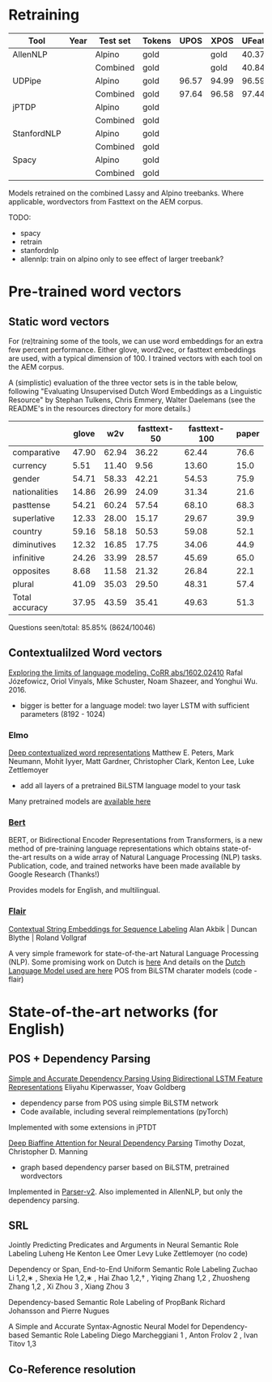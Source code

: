 # Retraining

| Tool        | Year | Test set |  Tokens | UPOS  | XPOS  | UFeats | Lemmas | UAS   | LAS   |
|-------------|-----:|----------|---------|-------|-------|--------|--------|-------|-------|
| AllenNLP    |      | Alpino   |   gold  |       |  gold | 40.37  |  0.00  | 90.78 | 88.87 |
|             |      | Combined |   gold  |       |  gold | 40.84  |  0.01  | 93.85 | 92.03 |
| UDPipe      |      | Alpino   |   gold  | 96.57 | 94.99 | 96.59  | 97.33  | 82.97 | 79.50 |
|             |      | Combined |   gold  | 97.64 | 96.58 | 97.44  | 98.31  | 86.42 | 83.34 |
| jPTDP       |      | Alpino   |   gold  |       |       |        |        |       |       |
|             |      | Combined |   gold  |       |       |        |        |       |       |
| StanfordNLP |      | Alpino   |   gold  |       |       |        |        |       |       |
|             |      | Combined |   gold  |       |       |        |        |       |       |
| Spacy       |      | Alpino   |   gold  |       |       |        |        |       |       |
|             |      | Combined |   gold  |       |       |        |        |       |       |

Models retrained on the combined Lassy and Alpino treebanks.
Where applicable, wordvectors from Fasttext on the AEM corpus.

TODO:
* spacy
* retrain
* stanfordnlp
* allennlp: train on alpino only to see effect of larger treebank?

# Pre-trained word vectors

## Static word vectors

For (re)training some of the tools, we can use word embeddings for an extra few percent performance.
Either glove, word2vec, or fasttext embeddings are used, with a typical dimension of 100.
I trained vectors with each tool on the AEM corpus.

A (simplistic) evaluation of the three vector sets is in the table below, following "Evaluating Unsupervised Dutch Word Embeddings as a Linguistic Resource" by Stephan Tulkens, Chris Emmery, Walter Daelemans (see the README's in the resources directory for more details.)

|                    |  glove   | w2v   | fasttext-50 | fasttext-100 | paper |
|--------------------|----------|-------|-------------|--------------|------ |
|comparative         |  47.90   | 62.94 |   36.22     |  62.44       | 76.6  |
|currency            |   5.51   | 11.40 |    9.56     |  13.60       | 15.0  |
|gender              |  54.71   | 58.33 |   42.21     |  54.53       | 75.9  |
|nationalities       |  14.86   | 26.99 |   24.09     |  31.34       | 21.6  |
|pasttense           |  54.21   | 60.24 |   57.54     |  68.10       | 68.3  |
|superlative         |  12.33   | 28.00 |   15.17     |  29.67       | 39.9  |
|country             |  59.16   | 58.18 |   50.53     |  59.08       | 52.1  |
|diminutives         |  12.32   | 16.85 |   17.75     |  34.06       | 44.9  |
|infinitive          |  24.26   | 33.99 |   28.57     |  45.69       | 65.0  |
|opposites           |   8.68   | 11.58 |   21.32     |  26.84       | 22.1  |
|plural              |  41.09   | 35.03 |   29.50     |  48.31       | 57.4  |
|Total accuracy      |  37.95   | 43.59 |   35.41     |  49.63       | 51.3  |

Questions seen/total: 85.85% (8624/10046)

## Contextualilzed Word vectors

[Exploring the limits of language modeling. CoRR abs/1602.02410](https://arxiv.org/abs/1602.02410)
Rafal Józefowicz, Oriol Vinyals, Mike Schuster, Noam Shazeer, and Yonghui Wu. 2016.

* bigger is better for a language model: two layer LSTM with sufficient parameters (8192 - 1024)

### Elmo

[Deep contextualized word representations](https://arxiv.org/pdf/1802.05365)
Matthew E. Peters, Mark Neumann, Mohit Iyyer, Matt Gardner, Christopher Clark, Kenton Lee, Luke Zettlemoyer

* add all layers of a pretrained BiLSTM language model to your task

Many pretrained models are [available here](https://github.com/HIT-SCIR/ELMoForManyLangs/tree/master/elmoformanylangs)

### [Bert](https://github.com/google-research/bert)

BERT, or Bidirectional Encoder Representations from Transformers, is a new method of pre-training language representations which obtains state-of-the-art results on a wide array of Natural Language Processing (NLP) tasks.
Publication, code, and trained networks have been made available by Google Research (Thanks!)

Provides models for English, and multilingual.

### [Flair](https://github.com/zalandoresearch/flair)

[Contextual String Embeddings for Sequence Labeling](https://aclanthology.info/papers/C18-1139/c18-1139)
Alan Akbik | Duncan Blythe | Roland Vollgraf

A very simple framework for state-of-the-art Natural Language Processing (NLP).
Some promising work on Dutch is [here](https://github.com/stefan-it/flair-experiments)
And details on the [Dutch Language Model used are here](https://github.com/stefan-it/flair-lms)
POS from BiLSTM charater models (code - flair)


# State-of-the-art networks (for English)


## POS + Dependency Parsing

[Simple and Accurate Dependency Parsing Using Bidirectional LSTM Feature Representations](https://arxiv.org/abs/1603.04351)
Eliyahu Kiperwasser, Yoav Goldberg

* dependency parse from POS using simple BiLSTM network
* Code available, including several reimplementations (pyTorch)

Implemented with some extensions in jPTDT


[Deep Biaffine Attention for Neural Dependency Parsing](https://arxiv.org/abs/1611.01734)
Timothy Dozat, Christopher D. Manning

* graph based dependency parser based on BiLSTM, pretrained wordvectors

Implemented in [Parser-v2](https://github.com/tdozat/Parser-v2).
Also implemented in AllenNLP, but only the dependency parsing.


## SRL

Jointly Predicting Predicates and Arguments in Neural Semantic Role Labeling
Luheng He Kenton Lee Omer Levy Luke Zettlemoyer (no code)

Dependency or Span, End-to-End Uniform Semantic Role Labeling
Zuchao Li 1,2,∗ , Shexia He 1,2,∗ , Hai Zhao 1,2,† , Yiqing Zhang 1,2 , Zhuosheng Zhang 1,2 , Xi Zhou 3 , Xiang Zhou 3

Dependency-based Semantic Role Labeling of PropBank
Richard Johansson and Pierre Nugues

A Simple and Accurate Syntax-Agnostic Neural Model for Dependency-based Semantic Role Labeling
Diego Marcheggiani 1 , Anton Frolov 2 , Ivan Titov 1,3


## Co-Reference resolution


